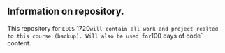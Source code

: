 ## Information on repository.

This repository for `EECS` 1720` will contain all work and project realted to this course (backup). Will also be used for `100 days of code` content. 
